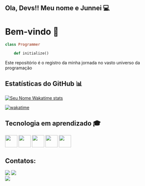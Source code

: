 
## Ola, Devs!! Meu nome e Junnei 💻
# Bem-vindo   🚀

```ruby 
class Programmer

	def initialize() 
```

Este repositório é o registro da minha jornada no vasto universo da programação
## Estatísticas do GitHub 📊


<div>


[![Seu Nome Wakatime stats](https://github-readme-stats.vercel.app/api/wakatime?username=JunneiMoreira&layout=compact)](https://wakatime.com/@JunneiMoreira)

[![wakatime](https://wakatime.com/badge/user/018d4622-e656-4cdf-89ba-0e55d9e65996.svg)](https://wakatime.com/@018cff2b-53a4-45db-af92-d78ab0987e8c)
</div>


## Tecnologia em aprendizado 🎓


<img loading="lazy" src="https://cdn.jsdelivr.net/gh/devicons/devicon/icons/java/java-original.svg" width="40" height="40"/> <img loading="lazy" src="https://cdn.jsdelivr.net/gh/devicons/devicon/icons/linux/linux-original.svg" width="40" height="40"/>
<img loading="lazy" src="https://cdn.jsdelivr.net/gh/devicons/devicon/icons/c/c-original.svg" width="40" height="40"/>
<img loading="lazy" src="https://cdn.jsdelivr.net/gh/devicons/devicon/icons/ruby/ruby-original.svg" width="40" height="40"/>
<img loading="lazy" src="https://cdn.jsdelivr.net/gh/devicons/devicon/icons/javascript/javascript-original.svg" width="40" height="40"/>


## Contatos:

<div>

<a href = "mailto:junneimoreira@gmail.com"><img loading="lazy" src="https://img.shields.io/badge/Gmail-D14836?style=for-the-badge&logo=gmail&logoColor=white" target="_blank"></a>
<a href="https://www.linkedin.com/in/junnei-moreira-a9599829b/-linkedln-aqui" target="_blank"><img loading="lazy" src="https://img.shields.io/badge/-LinkedIn-%230077B5?style=for-the-badge&logo=linkedin&logoColor=white" target="_blank"></a>  
<a href="https://wakatime.com/@JunneiMoreira" target="_blank">
  <img loading="lazy" src="https://img.shields.io/badge/-Wakatime-117ACC?color=white">
</a>

</a>
</div>
<div>
